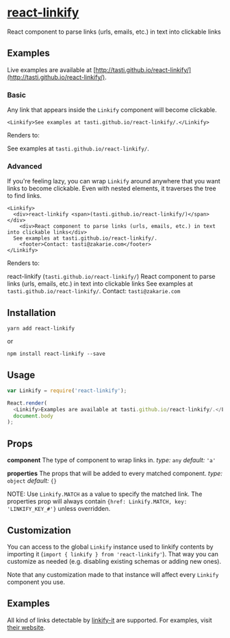# [react-linkify](http://tasti.github.io/react-linkify/)
React component to parse links (urls, emails, etc.) in text into clickable links

## Examples

Live examples are available at [http://tasti.github.io/react-linkify/](http://tasti.github.io/react-linkify/).

### Basic

Any link that appears inside the `Linkify` component will become clickable.

```
<Linkify>See examples at tasti.github.io/react-linkify/.</Linkify>
```

Renders to:

See examples at `tasti.github.io/react-linkify/`.

### Advanced

If you're feeling lazy, you can wrap `Linkify` around anywhere that you want links to become clickable. Even with nested elements, it traverses the tree to find links.

```
<Linkify>
  <div>react-linkify <span>(tasti.github.io/react-linkify/)</span></div>
    <div>React component to parse links (urls, emails, etc.) in text into clickable links</div>
  See examples at tasti.github.io/react-linkify/.
    <footer>Contact: tasti@zakarie.com</footer>
</Linkify>
```

Renders to:

react-linkify (`tasti.github.io/react-linkify/`)
React component to parse links (urls, emails, etc.) in text into clickable links
See examples at `tasti.github.io/react-linkify/`.
Contact: `tasti@zakarie.com`


## Installation

```
yarn add react-linkify
```

or

```
npm install react-linkify --save
```

## Usage

```js
var Linkify = require('react-linkify');

React.render(
  <Linkify>Examples are available at tasti.github.io/react-linkify/.</Linkify>,
  document.body
);
```

## Props

**component**
The type of component to wrap links in.
_type:_ `any`
_default:_ `'a'`

**properties**
The props that will be added to every matched component.
_type:_ `object`
_default:_ `{}`

NOTE: Use `Linkify.MATCH` as a value to specify the matched link. The properties prop will always contain `{href: Linkify.MATCH, key: 'LINKIFY_KEY_#'}` unless overridden.


## Customization

You can access to the global `Linkify` instance used to linkify contents by importing it (`import { linkify } from 'react-linkify'`).
That way you can customize as needed (e.g. disabling existing schemas or adding new ones).

Note that any customization made to that instance will affect every `Linkify` component you use.

## Examples

All kind of links detectable by
[linkify-it](https://github.com/markdown-it/linkify-it) are supported. For
examples, visit [their website](http://markdown-it.github.io/linkify-it/).
